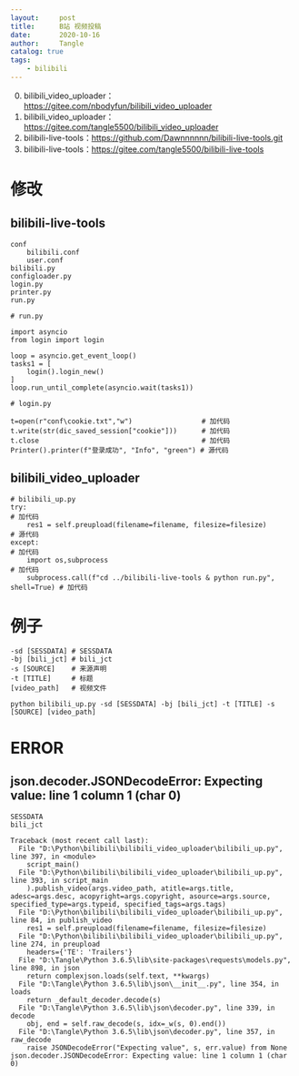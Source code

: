 ```yaml
---
layout:     post
title:      B站 视频投稿
date:       2020-10-16
author:     Tangle
catalog: true
tags:
    - bilibili
---
```


0. bilibili_video_uploader：<https://gitee.com/nbodyfun/bilibili_video_uploader>
0. bilibili_video_uploader：<https://gitee.com/tangle5500/bilibili_video_uploader>
0. bilibili-live-tools：<https://github.com/Dawnnnnnn/bilibili-live-tools.git>
0. bilibili-live-tools：<https://gitee.com/tangle5500/bilibili-live-tools>

# 修改

## bilibili-live-tools

```
conf
    bilibili.conf
    user.conf
bilibili.py
configloader.py
login.py
printer.py
run.py
```

```
# run.py

import asyncio
from login import login

loop = asyncio.get_event_loop()
tasks1 = [
    login().login_new()
]
loop.run_until_complete(asyncio.wait(tasks1))
```

```
# login.py

t=open(r"conf\cookie.txt","w")                 # 加代码
t.write(str(dic_saved_session["cookie"]))      # 加代码
t.close                                        # 加代码
Printer().printer(f"登录成功", "Info", "green") # 源代码
```

## bilibili_video_uploader

```
# bilibili_up.py
try:                                                                          # 加代码
    res1 = self.preupload(filename=filename, filesize=filesize)               # 源代码
except:                                                                       # 加代码
    import os,subprocess                                                      # 加代码
    subprocess.call(f"cd ../bilibili-live-tools & python run.py", shell=True) # 加代码
```

# 例子

```
-sd [SESSDATA] # SESSDATA
-bj [bili_jct] # bili_jct
-s [SOURCE]    # 来源声明
-t [TITLE]     # 标题
[video_path]   # 视频文件
```

```
python bilibili_up.py -sd [SESSDATA] -bj [bili_jct] -t [TITLE] -s [SOURCE] [video_path]
```

# ERROR

##  json.decoder.JSONDecodeError: Expecting value: line 1 column 1 (char 0)

```
SESSDATA
bili_jct
```

```
Traceback (most recent call last):
  File "D:\Python\bilibili\bilibili_video_uploader\bilibili_up.py", line 397, in <module>
    script_main()
  File "D:\Python\bilibili\bilibili_video_uploader\bilibili_up.py", line 393, in script_main
    ).publish_video(args.video_path, atitle=args.title, adesc=args.desc, acopyright=args.copyright, asource=args.source, specified_type=args.typeid, specified_tags=args.tags)
  File "D:\Python\bilibili\bilibili_video_uploader\bilibili_up.py", line 84, in publish_video
    res1 = self.preupload(filename=filename, filesize=filesize)
  File "D:\Python\bilibili\bilibili_video_uploader\bilibili_up.py", line 274, in preupload
    headers={'TE': 'Trailers'}
  File "D:\Tangle\Python 3.6.5\lib\site-packages\requests\models.py", line 898, in json
    return complexjson.loads(self.text, **kwargs)
  File "D:\Tangle\Python 3.6.5\lib\json\__init__.py", line 354, in loads
    return _default_decoder.decode(s)
  File "D:\Tangle\Python 3.6.5\lib\json\decoder.py", line 339, in decode
    obj, end = self.raw_decode(s, idx=_w(s, 0).end())
  File "D:\Tangle\Python 3.6.5\lib\json\decoder.py", line 357, in raw_decode
    raise JSONDecodeError("Expecting value", s, err.value) from None
json.decoder.JSONDecodeError: Expecting value: line 1 column 1 (char 0)
```
